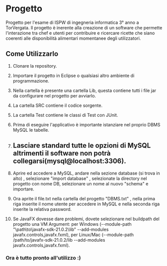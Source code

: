 # Progetto
Progetto per l'esame di ISPW di ingegneria informatica 3° anno a TorVergata.
Il progetto è inerente alla creazione di un software che permette l'interazione tra chef e utenti per contribuire e ricercare ricette che siano coerenti alle disponibilità alimentari momentanee degli utilizzatori.

## Come Utilizzarlo

1) Clonare la repository. 

2) Importare il progetto in Eclipse o qualsiasi altro ambiente di programmazione. 

3) Nella cartella è presente una cartella Lib, questa contiene tutti i file jar da configurare nel progetto per avviarlo.

4) La cartella SRC contiene il codice sorgente.

5) La cartella Test contiene le classi di Test con JUnit.

6) Prima di eseguire l'applicativo è importante istanziare nel proprio DBMS MySQL le tabelle.

7) ## Lasciare standard tutte le opzioni di MySQL altrimenti il software non potrà collegarsi(mysql@localhost:3306).

8) Aprire ed accedere a MySQL, andare nella sezione database (si trova in alto) , selezionare "import database" , selezionate la directory nel progetto con nome DB, selezionare un nome al nuovo "schema" e importare. 

9) Ora aprite il file.txt nella cartella del progetto "DBMS.txt" , nella prima riga inserite il nome utente per accedere in MySQL e nella seconda riga inserite la relativa password.

10) Se JavaFX dovesse dare problemi, dovete selezionare nel buildpath del progetto una VM Argument: per Windows (--module-path "\path\to\javafx-sdk-21.0.2\lib" --add-modules javafx.controls,javafx.fxml), per Linux/Mac (--module-path /path/to/javafx-sdk-21.0.2/lib --add-modules javafx.controls,javafx.fxml).


### Ora è tutto pronto all'utilizzo :)
